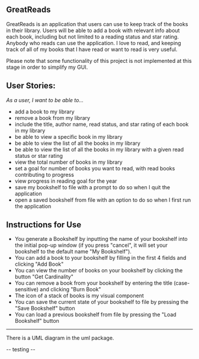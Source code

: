 ## GreatReads

GreatReads is an application that users can use to keep track of
the books in their library. Users will be able to add a book with relevant 
info about each book, including but not limited to a reading status and star 
rating. Anybody who reads can use the application. I love to read, and keeping
track of all of my books that I have read or want to read is very useful.

Please note that some functionality of this project is not implemented at this stage in order to 
simplify my GUI.

## User Stories:

*As a user, I want to be able to...*

- add a book to my library
- remove a book from my library
- include the title, author name, read status, and star rating of each book in my library
- be able to view a specific book in my library
- be able to view the list of all the books in my library
- be able to view the list of all the books in my library with a given read status or star rating
- view the total number of books in my library
- set a goal for number of books you want to read, with read books contributing to progress
- view progress in reading goal for the year
- save my bookshelf to file with a prompt to do so when I quit the application
- open a saved bookshelf from file with an option to do so when I first run the application

## Instructions for Use
- You generate a Bookshelf by inputting the name of your bookshelf into the initial pop-up window
  (if you press "cancel", it will set your bookshelf to the default name "My Bookshelf").
- You can add a book to your bookshelf by filling in the first 4 fields and clicking "Add Book"
- You can view the number of books on your bookshelf by clicking the button "Get Cardinality"
- You can remove a book from your bookshelf by entering the title (case-sensitive) and clicking
   "Burn Book"
- The icon of a stack of books is my visual component
- You can save the current state of your bookshelf to file by pressing the "Save Bookshelf" button
- You can load a previous bookshelf from file by pressing the "Load Bookshelf" button

-------

There is a UML diagram in the uml package.

-- testing --
